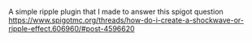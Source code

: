 A simple ripple plugin that I made to answer this spigot question https://www.spigotmc.org/threads/how-do-i-create-a-shockwave-or-ripple-effect.606960/#post-4596620
